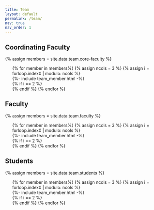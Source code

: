```yaml
---
title: Team
layout: default 
permalink: /team/
nav: true
nav_order: 1
---
```


<!-- Faculty -->
<h2 class="mb-3"><a id="core-faculty"></a>Coordinating Faculty</h2>

{% assign members = site.data.team.core-faculty %}
<ul class="list-unstyled">
<div class="row">
{% for member in members%}
    {% assign ncols = 3 %}
    {% assign i = forloop.index0 | modulo: ncols %}
        <div class="col">
            {%- include team_member.html -%}
        </div>
    {% if i == 2 %}
        </div><div class="row">
    {% endif %}
{% endfor %}
</div>
</ul>

<h2 class="mb-3"><a id="faculty"></a>Faculty</h2>

{% assign members = site.data.team.faculty %}
<ul class="list-unstyled">
<div class="row">
{% for member in members%}
    {% assign ncols = 3 %}
    {% assign i = forloop.index0 | modulo: ncols %}
        <div class="col">
            {%- include team_member.html -%}
        </div>
    {% if i == 2 %}
        </div><div class="row">
    {% endif %}
{% endfor %}
</div>
</ul>

<!-- Students -->
<h2 class="mb-3"><a id="student"></a>Students</h2>

{% assign members = site.data.team.students %}
<ul class="list-unstyled">
<div class="row">
{% for member in members%}
    {% assign ncols = 3 %}
    {% assign i = forloop.index0 | modulo: ncols %}
        <div class="col">
            {%- include team_member.html -%}
        </div>
    {% if i == 2 %}
        </div><div class="row">
    {% endif %}
{% endfor %}
</div>
</ul>

